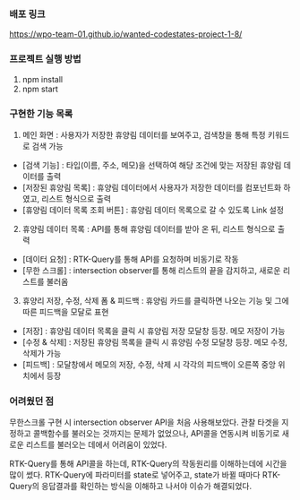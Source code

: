 ### 배포 링크
https://wpo-team-01.github.io/wanted-codestates-project-1-8/

### 프로젝트 실행 방법
1. npm install
2. npm start

### 구현한 기능 목록
1. 메인 화면 : 사용자가 저장한 휴양림 데이터를 보여주고, 검색창을 통해 특정 키워드로 검색 가능
  - [검색 기능] : 타입(이름, 주소, 메모)을 선택하여 해당 조건에 맞는 저장된 휴양림 데이터를 출력
  - [저장된 휴양림 목록] : 휴양림 데이터에서 사용자가 저장한 데이터를 컴포넌트화 하였고, 리스트 형식으로 출력
  - [휴양림 데이터 목록 조회 버튼] : 휴양림 데이터 목록으로 갈 수 있도록 Link 설정
  
  
2. 휴양림 데이터 목록 : API를 통해 휴양림 데이터를 받아 온 뒤, 리스트 형식으로 출력
  - [데이터 요청] : RTK-Query를 통해 API를 요청하며 비동기로 작동
  - [무한 스크롤] : intersection observer를 통해 리스트의 끝을 감지하고, 새로운 리스트를 불러옴

  
3. 휴양리 저장, 수정, 삭제 폼 & 피드백 : 휴양림 카드를 클릭하면 나오는 기능 및 그에 따른 피드백을 모달로 표현
  - [저장] : 휴양림 데이터 목록을 클릭 시 휴양림 저장 모달창 등장. 메모 저장이 가능
  - [수정 & 삭제] : 저장된 휴양림 목록을 클릭 시 휴양림 수정 모달창 등장. 메모 수정, 삭제가 가능
  - [피드백] : 모달창에서 메모의 저장, 수정, 삭제 시 각각의 피드백이 오른쪽 중앙 위치에서 등장
  


### 어려웠던 점

무한스크롤 구현 시 intersection observer API을 처음 사용해보았다. 관찰 타겟을 지정하고 콜백함수를 불러오는 것까지는 문제가 없었으나, API콜을 연동시켜 비동기로 새로운 리스트를 불러오는 데에서 어려움이 있었다.

RTK-Query를 통해 API콜을 하는데, RTK-Query의 작동원리를 이해하는데에 시간을 많이 썼다. RTK-Query에 파라미터를 state로 넣어주고, state가 바뀔 때마다 RTK-Query의 응답결과를 확인하는 방식을 이해하고 나서야 이슈가 해결되었다.




